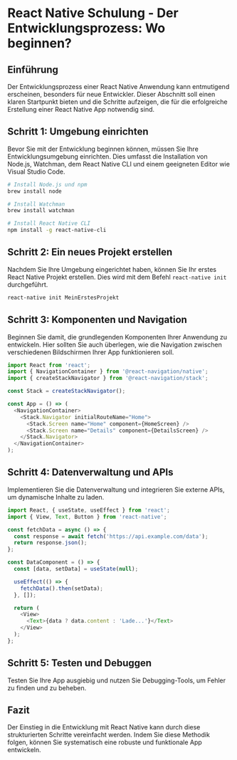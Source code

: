 
# React Native Schulung - Der Entwicklungsprozess: Wo beginnen?

## Einführung

Der Entwicklungsprozess einer React Native Anwendung kann entmutigend erscheinen, besonders für neue Entwickler. Dieser Abschnitt soll einen klaren Startpunkt bieten und die Schritte aufzeigen, die für die erfolgreiche Erstellung einer React Native App notwendig sind.

## Schritt 1: Umgebung einrichten

Bevor Sie mit der Entwicklung beginnen können, müssen Sie Ihre Entwicklungsumgebung einrichten. Dies umfasst die Installation von Node.js, Watchman, dem React Native CLI und einem geeigneten Editor wie Visual Studio Code.

```bash
# Install Node.js und npm
brew install node

# Install Watchman
brew install watchman

# Install React Native CLI
npm install -g react-native-cli
```

## Schritt 2: Ein neues Projekt erstellen

Nachdem Sie Ihre Umgebung eingerichtet haben, können Sie Ihr erstes React Native Projekt erstellen. Dies wird mit dem Befehl `react-native init` durchgeführt.

```bash
react-native init MeinErstesProjekt
```

## Schritt 3: Komponenten und Navigation

Beginnen Sie damit, die grundlegenden Komponenten Ihrer Anwendung zu entwickeln. Hier sollten Sie auch überlegen, wie die Navigation zwischen verschiedenen Bildschirmen Ihrer App funktionieren soll.

```javascript
import React from 'react';
import { NavigationContainer } from '@react-navigation/native';
import { createStackNavigator } from '@react-navigation/stack';

const Stack = createStackNavigator();

const App = () => (
  <NavigationContainer>
    <Stack.Navigator initialRouteName="Home">
      <Stack.Screen name="Home" component={HomeScreen} />
      <Stack.Screen name="Details" component={DetailsScreen} />
    </Stack.Navigator>
  </NavigationContainer>
);
```

## Schritt 4: Datenverwaltung und APIs

Implementieren Sie die Datenverwaltung und integrieren Sie externe APIs, um dynamische Inhalte zu laden.

```javascript
import React, { useState, useEffect } from 'react';
import { View, Text, Button } from 'react-native';

const fetchData = async () => {
  const response = await fetch('https://api.example.com/data');
  return response.json();
};

const DataComponent = () => {
  const [data, setData] = useState(null);

  useEffect(() => {
    fetchData().then(setData);
  }, []);

  return (
    <View>
      <Text>{data ? data.content : 'Lade...'}</Text>
    </View>
  );
};
```

## Schritt 5: Testen und Debuggen

Testen Sie Ihre App ausgiebig und nutzen Sie Debugging-Tools, um Fehler zu finden und zu beheben.

## Fazit

Der Einstieg in die Entwicklung mit React Native kann durch diese strukturierten Schritte vereinfacht werden. Indem Sie diese Methodik folgen, können Sie systematisch eine robuste und funktionale App entwickeln.
